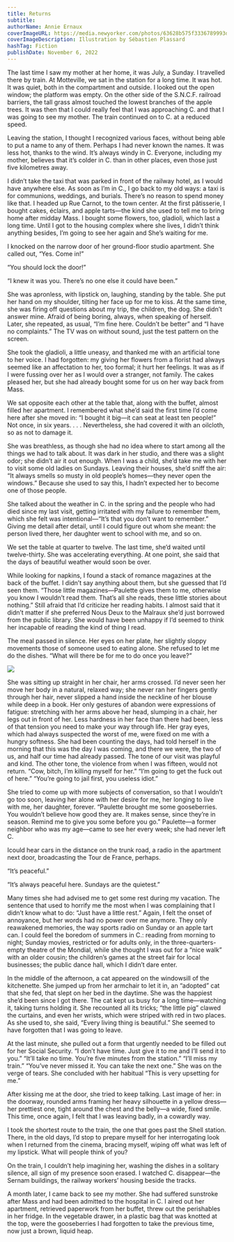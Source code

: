```yaml
---
title: Returns
subtitle: 
authorName: Annie Ernaux
coverImageURL: https://media.newyorker.com/photos/63628b575f3336789993d255/3:4/pass/221114_r41337.jpg
coverImageDescription: Illustration by Sébastien Plassard
hashTag: Fiction
publishDate: November 6, 2022
---
```


The last time I saw my mother at her home, it was July, a Sunday. I travelled there by train. At Motteville, we sat in the station for a long time. It was hot. It was quiet, both in the compartment and outside. I looked out the open window; the platform was empty. On the other side of the S.N.C.F. railroad barriers, the tall grass almost touched the lowest branches of the apple trees. It was then that I could really feel that I was approaching C. and that I was going to see my mother. The train continued on to C. at a reduced speed.

Leaving the station, I thought I recognized various faces, without being able to put a name to any of them. Perhaps I had never known the names. It was less hot, thanks to the wind. It’s always windy in C. Everyone, including my mother, believes that it’s colder in C. than in other places, even those just five kilometres away.

I didn’t take the taxi that was parked in front of the railway hotel, as I would have anywhere else. As soon as I’m in C., I go back to my old ways: a taxi is for communions, weddings, and burials. There’s no reason to spend money like that. I headed up Rue Carnot, to the town center. At the first pâtisserie, I bought cakes, éclairs, and apple tarts—the kind she used to tell me to bring home after midday Mass. I bought some flowers, too, gladioli, which last a long time. Until I got to the housing complex where she lives, I didn’t think anything besides, I’m going to see her again and She’s waiting for me.

I knocked on the narrow door of her ground-floor studio apartment. She called out, “Yes. Come in!”

“You should lock the door!”

“I knew it was you. There’s no one else it could have been.”

She was apronless, with lipstick on, laughing, standing by the table. She put her hand on my shoulder, tilting her face up for me to kiss. At the same time, she was firing off questions about my trip, the children, the dog. She didn’t answer mine. Afraid of being boring, always, when speaking of herself. Later, she repeated, as usual, “I’m fine here. Couldn’t be better” and “I have no complaints.” The TV was on without sound, just the test pattern on the screen.

She took the gladioli, a little uneasy, and thanked me with an artificial tone to her voice. I had forgotten: my giving her flowers from a florist had always seemed like an affectation to her, too formal; it hurt her feelings. It was as if I were fussing over her as I would over a stranger, not family. The cakes pleased her, but she had already bought some for us on her way back from Mass.

We sat opposite each other at the table that, along with the buffet, almost filled her apartment. I remembered what she’d said the first time I’d come here after she moved in: “I bought it big—it can seat at least ten people!” Not once, in six years. . . . Nevertheless, she had covered it with an oilcloth, so as not to damage it.

She was breathless, as though she had no idea where to start among all the things we had to talk about. It was dark in her studio, and there was a slight odor; she didn’t air it out enough. When I was a child, she’d take me with her to visit some old ladies on Sundays. Leaving their houses, she’d sniff the air: “It always smells so musty in old people’s homes—they never open the windows.” Because she used to say this, I hadn’t expected her to become one of those people.

She talked about the weather in C. in the spring and the people who had died since my last visit, getting irritated with my failure to remember them, which she felt was intentional—“It’s that you don’t want to remember.” Giving me detail after detail, until I could figure out whom she meant: the person lived there, her daughter went to school with me, and so on.

We set the table at quarter to twelve. The last time, she’d waited until twelve-thirty. She was accelerating everything. At one point, she said that the days of beautiful weather would soon be over.

While looking for napkins, I found a stack of romance magazines at the back of the buffet. I didn’t say anything about them, but she guessed that I’d seen them. “Those little magazines—Paulette gives them to me, otherwise you know I wouldn’t read them. That’s all she reads, these little stories about nothing.” Still afraid that I’d criticize her reading habits. I almost said that it didn’t matter if she preferred Nous Deux to the Malraux she’d just borrowed from the public library. She would have been unhappy if I’d seemed to think her incapable of reading the kind of thing I read.

The meal passed in silence. Her eyes on her plate, her slightly sloppy movements those of someone used to eating alone. She refused to let me do the dishes. “What will there be for me to do once you leave?”

![](https://media.newyorker.com/cartoons/63628b5701aacbc004405e3b/master/w_1600,c_limit/221114_a26172.jpg)

She was sitting up straight in her chair, her arms crossed. I’d never seen her move her body in a natural, relaxed way; she never ran her fingers gently through her hair, never slipped a hand inside the neckline of her blouse while deep in a book. Her only gestures of abandon were expressions of fatigue: stretching with her arms above her head, slumping in a chair, her legs out in front of her. Less hardness in her face than there had been, less of that tension you need to make your way through life. Her gray eyes, which had always suspected the worst of me, were fixed on me with a hungry softness. She had been counting the days, had told herself in the morning that this was the day I was coming, and there we were, the two of us, and half our time had already passed. The tone of our visit was playful and kind. The other tone, the violence from when I was fifteen, would not return. “Cow, bitch, I’m killing myself for her.” “I’m going to get the fuck out of here.” “You’re going to jail first, you useless idiot.”

She tried to come up with more subjects of conversation, so that I wouldn’t go too soon, leaving her alone with her desire for me, her longing to live with me, her daughter, forever. “Paulette brought me some gooseberries. You wouldn’t believe how good they are. It makes sense, since they’re in season. Remind me to give you some before you go.” Paulette—a former neighbor who was my age—came to see her every week; she had never left C.

Icould hear cars in the distance on the trunk road, a radio in the apartment next door, broadcasting the Tour de France, perhaps.

“It’s peaceful.”

“It’s always peaceful here. Sundays are the quietest.”

Many times she had advised me to get some rest during my vacation. The sentence that used to horrify me the most when I was complaining that I didn’t know what to do: “Just have a little rest.” Again, I felt the onset of annoyance, but her words had no power over me anymore. They only reawakened memories, the way sports radio on Sunday or an apple tart can. I could feel the boredom of summers in C.: reading from morning to night; Sunday movies, restricted or for adults only, in the three-quarters-empty theatre of the Mondial, while she thought I was out for a “nice walk” with an older cousin; the children’s games at the street fair for local businesses; the public dance hall, which I didn’t dare enter.

In the middle of the afternoon, a cat appeared on the windowsill of the kitchenette. She jumped up from her armchair to let it in, an “adopted” cat that she fed, that slept on her bed in the daytime. She was the happiest she’d been since I got there. The cat kept us busy for a long time—watching it, taking turns holding it. She recounted all its tricks; “the little pig” clawed the curtains, and even her wrists, which were striped with red in two places. As she used to, she said, “Every living thing is beautiful.” She seemed to have forgotten that I was going to leave.

At the last minute, she pulled out a form that urgently needed to be filled out for her Social Security. “I don’t have time. Just give it to me and I’ll send it to you.” “It’ll take no time. You’re five minutes from the station.” “I’ll miss my train.” “You’ve never missed it. You can take the next one.” She was on the verge of tears. She concluded with her habitual “This is very upsetting for me.”

After kissing me at the door, she tried to keep talking. Last image of her: in the doorway, rounded arms framing her heavy silhouette in a yellow dress—her prettiest one, tight around the chest and the belly—a wide, fixed smile. This time, once again, I felt that I was leaving badly, in a cowardly way.

I took the shortest route to the train, the one that goes past the Shell station. There, in the old days, I’d stop to prepare myself for her interrogating look when I returned from the cinema, bracing myself, wiping off what was left of my lipstick. What will people think of you?

On the train, I couldn’t help imagining her, washing the dishes in a solitary silence, all sign of my presence soon erased. I watched C. disappear—the Sernam buildings, the railway workers’ housing beside the tracks.

A month later, I came back to see my mother. She had suffered sunstroke after Mass and had been admitted to the hospital in C. I aired out her apartment, retrieved paperwork from her buffet, threw out the perishables in her fridge. In the vegetable drawer, in a plastic bag that was knotted at the top, were the gooseberries I had forgotten to take the previous time, now just a brown, liquid heap.


